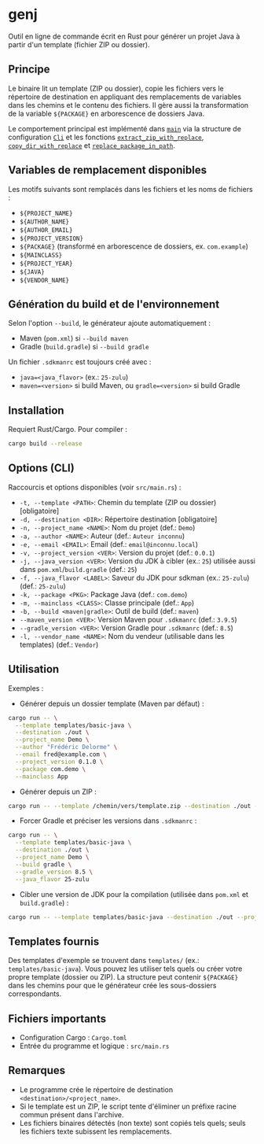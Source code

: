 # genj

Outil en ligne de commande écrit en Rust pour générer un projet Java à partir d'un template (fichier ZIP ou dossier).

## Principe

Le binaire lit un template (ZIP ou dossier), copie les fichiers vers le répertoire de destination en appliquant des remplacements de variables dans les chemins et le contenu des fichiers. Il gère aussi la transformation de la variable `${PACKAGE}` en arborescence de dossiers Java.

Le comportement principal est implémenté dans [`main`](src/main.rs) via la structure de configuration [`Cli`](src/main.rs) et les fonctions [`extract_zip_with_replace`](src/main.rs), [`copy_dir_with_replace`](src/main.rs) et [`replace_package_in_path`](src/main.rs).

## Variables de remplacement disponibles

Les motifs suivants sont remplacés dans les fichiers et les noms de fichiers :
- `${PROJECT_NAME}`
- `${AUTHOR_NAME}`
- `${AUTHOR_EMAIL}`
- `${PROJECT_VERSION}`
- `${PACKAGE}` (transformé en arborescence de dossiers, ex. `com.example`)
- `${MAINCLASS}`
- `${PROJECT_YEAR}`
- `${JAVA}`
- `${VENDOR_NAME}`

## Génération du build et de l'environnement

Selon l'option `--build`, le générateur ajoute automatiquement :
- Maven (`pom.xml`) si `--build maven`
- Gradle (`build.gradle`) si `--build gradle`

Un fichier `.sdkmanrc` est toujours créé avec :
- `java=<java_flavor>` (ex.: `25-zulu`)
- `maven=<version>` si build Maven, ou `gradle=<version>` si build Gradle

## Installation

Requiert Rust/Cargo. Pour compiler :

```sh
cargo build --release
```

## Options (CLI)

Raccourcis et options disponibles (voir `src/main.rs`) :
- `-t, --template <PATH>`: Chemin du template (ZIP ou dossier) [obligatoire]
- `-d, --destination <DIR>`: Répertoire destination [obligatoire]
- `-n, --project_name <NAME>`: Nom du projet (def.: `Demo`)
- `-a, --author <NAME>`: Auteur (def.: `Auteur inconnu`)
- `-e, --email <EMAIL>`: Email (def.: `email@inconnu.local`)
- `-v, --project_version <VER>`: Version du projet (def.: `0.0.1`)
- `-j, --java_version <VER>`: Version du JDK à cibler (ex.: `25`) utilisée aussi dans `pom.xml`/`build.gradle` (def.: `25`)
- `-f, --java_flavor <LABEL>`: Saveur du JDK pour sdkman (ex.: `25-zulu`) (def.: `25-zulu`)
- `-k, --package <PKG>`: Package Java (def.: `com.demo`)
- `-m, --mainclass <CLASS>`: Classe principale (def.: `App`)
- `-b, --build <maven|gradle>`: Outil de build (def.: `maven`)
- `--maven_version <VER>`: Version Maven pour `.sdkmanrc` (def.: `3.9.5`)
- `--gradle_version <VER>`: Version Gradle pour `.sdkmanrc` (def.: `8.5`)
- `-l, --vendor_name <NAME>`: Nom du vendeur (utilisable dans les templates) (def.: `Vendor`)

## Utilisation

Exemples :

- Générer depuis un dossier template (Maven par défaut) :

```sh
cargo run -- \
  --template templates/basic-java \
  --destination ./out \
  --project_name Demo \
  --author "Frédéric Delorme" \
  --email fred@example.com \
  --project_version 0.1.0 \
  --package com.demo \
  --mainclass App
```

- Générer depuis un ZIP :

```sh
cargo run -- --template /chemin/vers/template.zip --destination ./out --project_name Demo
```

- Forcer Gradle et préciser les versions dans `.sdkmanrc` :

```sh
cargo run -- \
  --template templates/basic-java \
  --destination ./out \
  --project_name Demo \
  --build gradle \
  --gradle_version 8.5 \
  --java_flavor 25-zulu
```

- Cibler une version de JDK pour la compilation (utilisée dans `pom.xml` et `build.gradle`) :

```sh
cargo run -- --template templates/basic-java --destination ./out --project_name Demo -j 25
```

## Templates fournis

Des templates d'exemple se trouvent dans `templates/` (ex.: `templates/basic-java`). Vous pouvez les utiliser tels quels ou créer votre propre template (dossier ou ZIP). La structure peut contenir `${PACKAGE}` dans les chemins pour que le générateur crée les sous-dossiers correspondants.

## Fichiers importants

- Configuration Cargo : `Cargo.toml`
- Entrée du programme et logique : `src/main.rs`

## Remarques

- Le programme crée le répertoire de destination `<destination>/<project_name>`.
- Si le template est un ZIP, le script tente d'éliminer un préfixe racine commun présent dans l'archive.
- Les fichiers binaires détectés (non texte) sont copiés tels quels; seuls les fichiers texte subissent les remplacements.